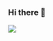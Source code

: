 ### Hi there 👋
<a href="https://rimstudy.notion.site/Project-4b35db3e46a2447e88391e3ccc06a184?pvs=4" target="_blank"><img src="https://img.shields.io/badge/notion-000000?style=flat&logo=로고&logoColor=000000"/></a>


<!--
**Eom-Ye-rim/Eom-Ye-rim** is a ✨ _special_ ✨ repository because its `README.md` (this file) appears on your GitHub profile.

Here are some ideas to get you started:

- 🔭 I’m currently working on ...
- 🌱 I’m currently learning ...
- 👯 I’m looking to collaborate on ...
- 🤔 I’m looking for help with ...
- 💬 Ask me about ...
- 📫 How to reach me: ...
- 😄 Pronouns: ...
- ⚡ Fun fact: ...
-->
